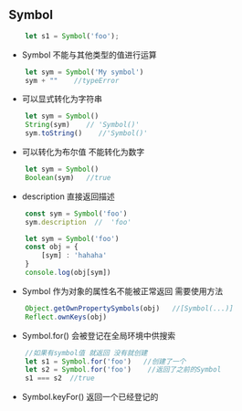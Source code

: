## Symbol

```js
    let s1 = Symbol('foo');
```
* Symbol 不能与其他类型的值进行运算
```js
    let sym = Symbol('My symbol')
    sym + ""    //typeError
```
* 可以显式转化为字符串
```js
    let sym = Symbol()
    String(sym)    // 'Symbol()'
    sym.toString()    //'Symbol()'
```
* 可以转化为布尔值  不能转化为数字
```js
    let sym = Symbol()
    Boolean(sym)   //true
```
* description  直接返回描述
```js
    const sym = Symbol('foo')
    sym.description  //  'foo'
```
```js
    let sym = Symbol('foo')    
    const obj = {
        [sym] : 'hahaha'
    }
    console.log(obj[sym])
```
* Symbol 作为对象的属性名不能被正常返回 需要使用方法
```js
    Object.getOwnPropertySymbols(obj)   //[Symbol(...)]
    Reflect.ownKeys(obj)  
```
* Symbol.for()   会被登记在全局环境中供搜索
```js
    //如果有symbol值 就返回 没有就创建
    let s1 = Symbol.for('foo')   //创建了一个
    let s2 = Symbol.for('foo')    //返回了之前的Symbol
    s1 === s2  //true
```
* Symbol.keyFor()   返回一个已经登记的
